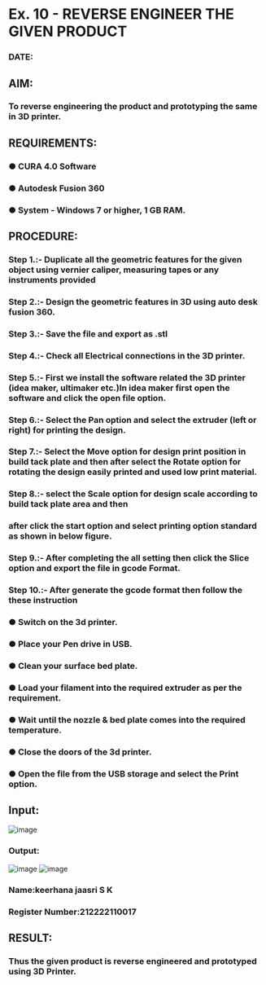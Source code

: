 # Ex. 10 - REVERSE ENGINEER THE GIVEN PRODUCT

### DATE: 

## AIM: 
### To reverse engineering the product and prototyping the same in 3D printer.

## REQUIREMENTS:
### ●	CURA 4.0 Software
### ●	 Autodesk Fusion 360
### ●	 System - Windows 7 or higher, 1 GB RAM.

## PROCEDURE:
### Step 1.:- Duplicate all the geometric features for the given object using vernier caliper, measuring tapes or any instruments provided
### Step 2.:- Design the geometric features in 3D using auto desk fusion 360.
### Step 3.:- Save the file and export as .stl
### Step 4.:- Check all Electrical connections in the 3D printer.
### Step 5.:- First we install the software related the 3D printer (idea maker, ultimaker etc.)In idea maker first open the software and click the open file option.
### Step 6.:- Select the Pan option and select the extruder (left or right) for printing the design.
### Step 7.:- Select the Move option for design print position in build tack plate and then after select the Rotate option for rotating the design easily printed and used low print material.
### Step 8.:- select the Scale option for design scale according to build tack plate area and then
### after click the start option and select printing option standard as shown in below figure.
### Step 9.:- After completing the all setting then click the Slice option and export the file in gcode Format.
### Step 10.:- After generate the gcode format then follow the these instruction 
  ###   ●	Switch on the 3d printer.
  ###   ●	Place your Pen drive in USB.
  ###   ●	Clean your surface bed plate.
  ###   ●	Load your filament into the required extruder as per the requirement.
  ###   ●	Wait until the nozzle & bed plate comes into the required temperature.
  ###   ●	Close the doors of the 3d printer.
  ###   ●	Open the file from the USB storage and select the Print option.

## Input:

![image](https://github.com/aadithyan22000618/Ex.-10---REVERSE-ENGINEER-THE-GIVEN-PRODUCT/assets/113586376/56b45864-edb1-4ba2-90af-0c5e344f6796)


### Output:
![image](https://github.com/aadithyan22000618/Ex.-10---REVERSE-ENGINEER-THE-GIVEN-PRODUCT/assets/113586376/1fcd1293-b1f8-4c54-81ac-9726f86fe6a6)
![image](https://github.com/aadithyan22000618/Ex.-10---REVERSE-ENGINEER-THE-GIVEN-PRODUCT/assets/113586376/6832f7db-592f-495b-ae3f-6f769f178677)



### Name:keerhana jaasri S K
### Register Number:212222110017

## RESULT:
###   Thus the given product is reverse engineered and prototyped using 3D Printer.
